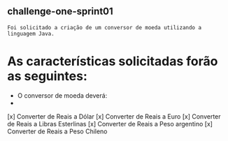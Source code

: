 ## challenge-one-sprint01
``` Foi solicitado a criação de um conversor de moeda utilizando a linguagem Java. ```
# As características solicitadas forão as seguintes:

- O conversor de moeda deverá:
- 
[x] Converter de Reais a Dólar
[x] Converter de Reais a Euro
[x] Converter de Reais a Libras Esterlinas
[x] Converter de Reais a Peso argentino
[x] Converter de Reais a Peso Chileno
